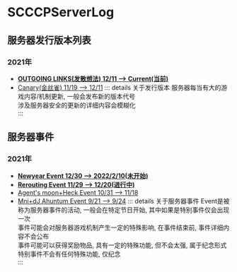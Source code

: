 # SCCCPServerLog

## 服务器发行版本列表
### 2021年
* **[OUTGOING LINKS(发散想法) 12/11 --> Current(当前)](OUTGOINGLINKS)**
* [Canary(金丝雀) 11/19 --> 12/11](Canary)
::: details 关于发行版本
服务器每当有大的游戏内容/机制更新, 一般会发布新的版本代号  
涉及服务器安全的更新的详细内容会模糊化  
:::

## 服务器事件
### 2021年
* **[Newyear Event 12/30 --> 2022/2/10(未开始)](Event/2021/Newyear)**
* **[Rerouting Event 11/29 --> 12/20(进行中)](Event/Rerouting)**
* [Agent's moon+Heck Event 10/31 --> 11/18](Event/2021/Agent'smoon+Heck)
* [Mni+dJ Ahuntum Event 9/21 --> 9/24](Event/2021/Mni+dJoAhuntum)
::: details 关于服务器事件
Event是被称为服务器事件的活动, 一般会在特定节日开始, 其中如果是特别事件仅会出现一次  
事件可能会对服务器游戏机制产生一定的特殊影响, 在事件结束前, 事件详细内容不会公布  
事件可能可以获得奖励物品, 具有一定的特殊功能, 但不会太强, 属于纪念形式
特别事件不会有任何特殊功能, 仅纪念  
:::

